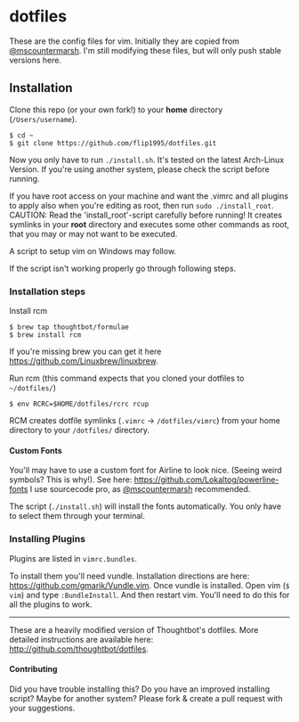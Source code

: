 dotfiles
===================

These are the config files for vim. Initially they are copied from [@mscountermarsh](https://github.com/mscoutermarsh/dotfiles). I'm still modifying these files, but will only push stable versions here.

## Installation

Clone this repo (or your own fork!) to your **home** directory (`/Users/username`).
```
$ cd ~
$ git clone https://github.com/flip1995/dotfiles.git
```

Now you only have to run `./install.sh`. It's tested on the latest Arch-Linux Version. If you're using another system, please check the script before running.

If you have root access on your machine and want the .vimrc and all plugins to apply also when you're editing as root, then run `sudo ./install_root`.
CAUTION: Read the 'install_root'-script carefully before running! It creates symlinks in your **root** directory and executes some other commands as root, that you may or may not want to be executed.

A script to setup vim on Windows may follow.

If the script isn't working properly go through following steps.

### Installation steps
Install rcm

```
$ brew tap thoughtbot/formulae
$ brew install rcm
```

If you're missing brew you can get it here https://github.com/Linuxbrew/linuxbrew.

Run rcm (this command expects that you cloned your dotfiles to `~/dotfiles/`)
```
$ env RCRC=$HOME/dotfiles/rcrc rcup
```
RCM creates dotfile symlinks (`.vimrc` -> `/dotfiles/vimrc`) from your home directory to your `/dotfiles/` directory.

#### Custom Fonts
You'll may have to use a custom font for Airline to look nice. (Seeing weird symbols? This is why!). See here: https://github.com/Lokaltog/powerline-fonts
I use sourcecode pro, as [@mscountermarsh](https://github.com/mscoutermarsh/dotfiles) recommended.

The script (`./install.sh`) will install the fonts automatically. You only have to select them through your terminal.

### Installing Plugins
Plugins are listed in `vimrc.bundles`.

To install them you'll need vundle. Installation directions are here: https://github.com/gmarik/Vundle.vim.
Once vundle is installed. Open vim (`$ vim`) and type `:BundleInstall`. And then restart vim. You'll need to do this for all the plugins to work.

---
These are a heavily modified version of Thoughtbot's dotfiles. More detailed instructions are available here: http://github.com/thoughtbot/dotfiles.

#### Contributing
Did you have trouble installing this? Do you have an improved installing script? Maybe for another system? Please fork & create a pull request with your suggestions.
